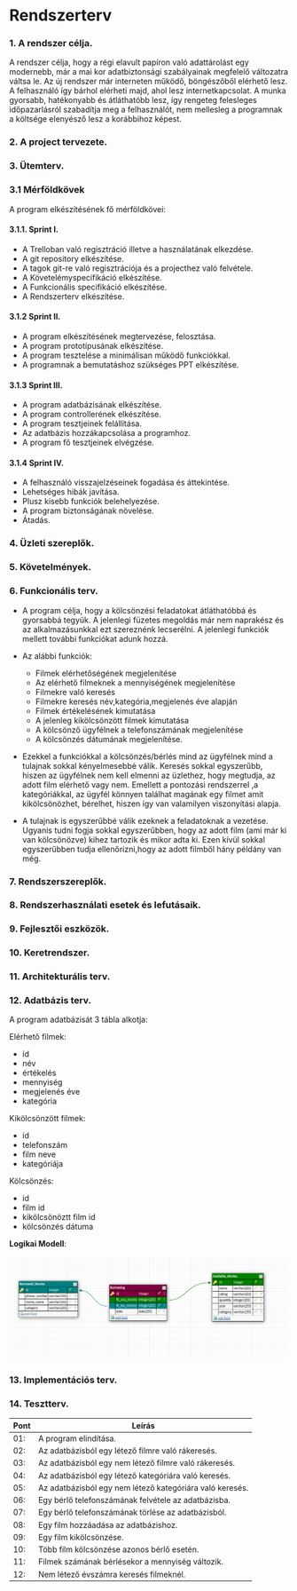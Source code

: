 # Rendszerterv

### 1. A rendszer célja.

A rendszer célja, hogy a régi elavult papíron való adattárolást egy
modernebb, már a mai kor adatbiztonsági szabályainak megfelelő változatra
váltsa le. Az új rendszer már interneten működő, böngészőből elérhető
lesz. A felhasználó így bárhol elérheti majd, ahol lesz internetkapcsolat.
A munka gyorsabb, hatékonyabb és átláthatóbb lesz, így rengeteg felesleges
időpazarlásról szabadítja meg a felhasználót, nem mellesleg a programnak a
költsége elenyésző lesz a korábbihoz képest.

### 2. A project tervezete.

### 3. Ütemterv.

### 3.1 Mérföldkövek

A program elkészítésének fő mérföldkövei:

#### 3.1.1. Sprint I.

- A Trelloban való regisztráció illetve a használatának elkezdése.
- A git repository elkészítése.
- A tagok git-re való regisztrációja és a projecthez való felvétele.
- A Követelémyspecifikáció elkészítése.
- A Funkcionális specifikáció elkészítése.
- A Rendszerterv elkészítése.

#### 3.1.2 Sprint II.

- A program elkészítésének megtervezése, felosztása.
- A program prototípusának elkészítése.
- A program tesztelése a minimálisan működő funkciókkal.
- A programnak a bemutatáshoz szükséges PPT elkészítése.

#### 3.1.3 Sprint III.

- A program adatbázisának elkészítése.
- A program controllerének elkészítése.
- A program tesztjeinek felállítása.
- Az adatbázis hozzákapcsolása a programhoz.
- A program fő tesztjeinek elvégzése.

#### 3.1.4 Sprint IV.

- A felhasználó visszajelzéseinek fogadása és áttekintése.
- Lehetséges hibák javítása.
- Plusz kisebb funkciók belehelyezése.
- A program biztonságának növelése.
- Átadás.

### 4. Üzleti szereplők.

### 5. Követelmények.

### 6. Funkcionális terv.

* A program célja, hogy a kölcsönzési feladatokat átláthatóbbá és gyorsabbá tegyük.
A jelenlegi füzetes megoldás már nem naprakész és az alkalmazásunkkal ezt szereznénk lecserélni.
A jelenlegi funkciók mellett további funkciókat adunk hozzá.

* Az alábbi funkciók: 
    - Filmek elérhetőségének megjelenítése
    - Az elérhető filmeknek a mennyiségének megjelenítése 
    - Filmekre való keresés      
    - Filmekre keresés név,kategória,megjelenés éve alapján    
    - Filmek értékelésének kimutatása 
    - A jelenleg kikölcsönzött filmek kimutatása 
    - A kölcsönző ügyfélnek a telefonszámának megjelenítése
    - A kölcsönzés dátumának megjelenítése.
    
* Ezekkel a funkciókkal a kölcsönzés/bérlés mind az ügyfélnek mind a
 tulajnak sokkal kényelmesebbé válik. Keresés sokkal egyszerűbb,
 hiszen az ügyfélnek nem kell elmenni az üzlethez, hogy megtudja,
 az adott film elérhető vagy nem. Emellett a pontozási rendszerrel
 ,a kategóriákkal, az ügyfél könnyen találhat magának egy filmet amit
 kikölcsönözhet, bérelhet, hiszen így van valamilyen viszonyítási alapja.  
  
 * A tulajnak is egyszerűbbé válik ezeknek a feladatoknak a vezetése.
 Ugyanis tudni fogja sokkal egyszerűbben, hogy az adott film (ami már
 ki van kölcsönözve) kihez tartozik és mikor adta ki. Ezen kívül sokkal
 egyszerűbben tudja ellenőrízni,hogy az adott filmből hány példány van még.
           
### 7. Rendszerszereplők.

### 8. Rendszerhasználati esetek és lefutásaik.

### 9. Fejlesztői eszközök.

### 10. Keretrendszer.

### 11. Architekturális terv.

### 12. Adatbázis terv.

A program adatbázisát 3 tábla alkotja:

Elérhető filmek:

* id
* név
* értékelés
* mennyiség
* megjelenés éve
* kategória

Kikölcsönzött filmek:

* id
* telefonszám
* film neve
* kategóriája

Kölcsönzés:

* id
* film id
* kikölcsönöztt film id
* kölcsönzés dátuma

**Logikai Modell**:

![Kép a modellről: ](photos/db.png)

### 13. Implementációs terv.

### 14. Tesztterv.

Pont|Leírás|  
----|---  
01: | A program elindítása.  |
02: | Az adatbázisból egy létező filmre való rákeresés.  |
03: | Az adatbázisból egy nem létező filmre való rákeresés.  |
04: | Az adatbázisból egy létező kategóriára való keresés. |
05: | Az adatbázisból egy nem létező kategóriára való keresés. |
06: | Egy bérlő telefonszámának felvétele az adatbázisba. |
07: | Egy bérlő telefonszámának törlése az adatbázisból. |
08: | Egy film hozzáadása az adatbázishoz. |
09: | Egy film kikölcsönzése. |
10: | Több film kölcsönzése azonos bérlő esetén. |
11: | Filmek számának bérlésekor a mennyiség változik. |
12: | Nem létező évszámra keresés filmeknél.